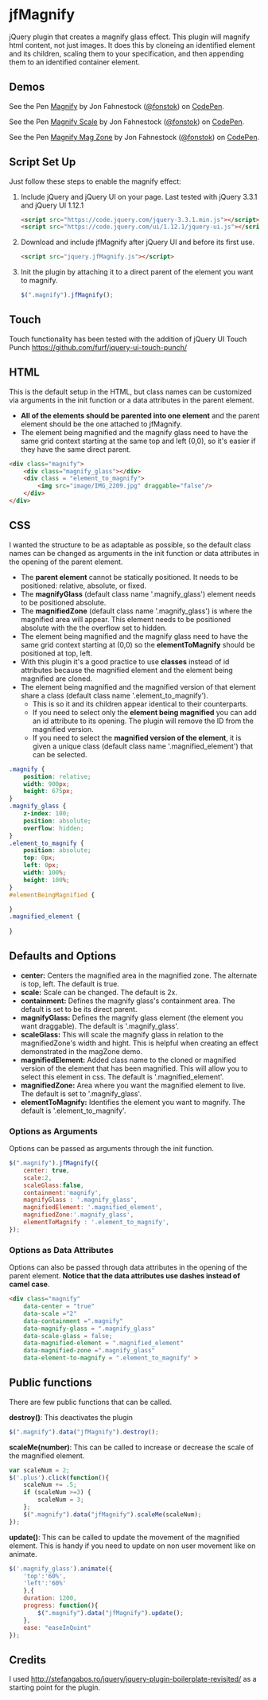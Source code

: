 # jfMagnify
jQuery plugin that creates a magnify glass effect. This plugin will magnify html content, not just images. It does this by cloneing an identified element and its children, scaling them to your specification, and then appending them to an identified container element. 

## Demos
<p data-height="683" data-theme-id="0" data-slug-hash="eJQGJJ" data-default-tab="result" data-user="fonstok" class='codepen'>See the Pen <a href='http://codepen.io/fonstok/pen/eJQGJJ/'>Magnify</a> by Jon Fahnestock (<a href='http://codepen.io/fonstok'>@fonstok</a>) on <a href='http://codepen.io'>CodePen</a>.</p>
<p data-height="683" data-theme-id="0" data-slug-hash="eJQGJJ" data-default-tab="result" data-user="fonstok" class='codepen'>See the Pen <a href='http://codepen.io/fonstok/pen/reLmOJ'>Magnify Scale</a> by Jon Fahnestock (<a href='http://codepen.io/fonstok'>@fonstok</a>) on <a href='http://codepen.io'>CodePen</a>.</p>
<p data-height="683" data-theme-id="0" data-slug-hash="eJQGJJ" data-default-tab="result" data-user="fonstok" class='codepen'>See the Pen <a href='https://codepen.io/fonstok/pen/RQLwdW'>Magnify Mag Zone</a> by Jon Fahnestock (<a href='http://codepen.io/fonstok'>@fonstok</a>) on <a href='http://codepen.io'>CodePen</a>.</p>


## Script Set Up
Just follow these steps to enable the magnify effect:

1. Include jQuery and jQuery UI on your page. Last tested with jQuery 3.3.1 and jQuery UI 1.12.1 

    ```html
    <script src="https://code.jquery.com/jquery-3.3.1.min.js"></script>
    <script src="https://code.jquery.com/ui/1.12.1/jquery-ui.js"></script>
    ```

2. Download and include jfMagnify after jQuery UI and before its first use.

    ```html
    <script src="jquery.jfMagnify.js"></script>
    ```

3. Init the plugin by attaching it to a direct parent  of the element you want to magnify.
    ```js
    $(".magnify").jfMagnify();
    ```
    
## Touch
Touch functionality has been tested with the addition of jQuery UI Touch Punch <a href="https://github.com/furf/jquery-ui-touch-punch/">https://github.com/furf/jquery-ui-touch-punch/</a>


## HTML
This is the default setup in the HTML, but class names can be customized via arguments in the init function or a data attributes in the parent element. 
* __All of the elements should be parented into one element__ and the parent element should be the one attached to jfMagnify.
* The element being magnified and the magnify glass need to have the same grid context starting at the same top and left (0,0), so it's easier if they have the same direct parent. 



```html
<div class="magnify">
	<div class="magnify_glass"></div>
	<div class = "element_to_magnify">
		<img src="image/IMG_2209.jpg" draggable="false"/>
	</div>
</div>
```
   
## CSS
I wanted the structure to be as adaptable as possible, so the default class names can be changed as arguments in the init function or data attributes in the opening of the parent element. 
* The __parent element__ cannot be statically positioned. It needs to be positioned: relative, absolute, or fixed.
* The __magnifyGlass__ (default class name '.magnify_glass') element needs to be positioned absolute.
* The __magnifiedZone__ (default class name '.magnify_glass') is where the magnified area will appear. This element needs to be positioned absolute with the the overflow set to hidden.
* The element being magnified and the magnify glass need to have the same grid context starting at (0,0) so the __elementToMagnify__ should be positioned at top, left.
* With this plugin it's a good practice to use __classes__ instead of id attributes because the magnified element and the element being magnified are cloned.
* The element being magnified and the magnified version of that element share a class (default class name '.element_to_magnify'). 
	* This is so it and its children appear identical to their counterparts.
	* If you need to select only the __element being magnified__ you can add an id attribute to its opening. The plugin will remove the ID from the magnified version.
	* If you need to select the __magnified version of the element__, it is given a unique class (default class name '.magnified_element') that can be selected.   

```css
.magnify {
	position: relative;
	width: 900px;
	height: 675px;
}
.magnify_glass {
	z-index: 100;
	position: absolute;
	overflow: hidden;
}
.element_to_magnify {
	position: absolute;
	top: 0px;
	left: 0px;
	width: 100%;
	height: 100%;
}
#elementBeingMagnified {

}
.magnified_element {
	
}
```

## Defaults and Options
* __center:__ Centers the magnified area in the magnified zone. The alternate is top, left. The default is true.
* __scale:__ Scale can be changed. The default is 2x.
* __containment:__ Defines the magnify glass's containment area. The default is set to be its direct parent.
* __magnifyGlass:__ Defines the magnify glass element (the element you want draggable). The default is '.magnify_glass'.
* __scaleGlass:__ This will scale the magnify glass in relation to the magnifiedZone's width and hight. This is helpful when creating an effect demonstrated in the magZone demo.
* __magnifiedElement:__ Added class name to the cloned or magnified version of the element that has been magnified. This will allow you to select this element in css. The default is '.magnified_element'.
* __magnifiedZone:__ Area where you want the magnified element to live. The default is set to '.magnify_glass'.
* __elementToMagnify:__ Identifies the element you want to magnify. The default is '.element_to_magnify'.

### Options as Arguments
Options can be passed as arguments through the init function.
```js
$(".magnify").jfMagnify({
	center: true,
	scale:2,
	scaleGlass:false,
	containment:'magnify',
	magnifyGlass : '.magnify_glass',
	magnifiedElement: '.magnified_element',
	magnifiedZone:'.magnify_glass',
	elementToMagnify : '.element_to_magnify',
});
```
	
### Options as Data Attributes
Options can also be passed through data attributes in the opening of the parent element. __Notice that the data attributes use dashes instead of camel case__.
```html
<div class="magnify" 
	data-center = "true"
	data-scale ="2"
	data-containment =".magnify"
	data-magnify-glass = ".magnify_glass"
	data-scale-glass = false;
	data-magnified-element = ".magnified_element"
	data-magnified-zone =".magnify_glass"
	data-element-to-magnify = ".element_to_magnify" >
```

## Public functions
There are few public functions that can be called.

__destroy()__: This deactivates the plugin
```js
$(".magnify").data("jfMagnify").destroy();
```
__scaleMe(number)__: This can be called to increase or decrease the scale of the magnified element.
```js
var scaleNum = 2;
$('.plus').click(function(){
	scaleNum += .5;
	if (scaleNum >=3) {
		scaleNum = 3;
	};
	$(".magnify").data("jfMagnify").scaleMe(scaleNum);
});
```
__update()__: This can be called to update the movement of the magnified element. This is handy if you need to update on non user movement like on animate. 
```js
$('.magnify_glass').animate({
	'top':'60%',
	'left':'60%'
	},{
	duration: 1200, 
	progress: function(){
		$(".magnify").data("jfMagnify").update();
	}, 
	ease: "easeInQuint"
});
```




## Credits
I used http://stefangabos.ro/jquery/jquery-plugin-boilerplate-revisited/ as a starting point for the plugin.


